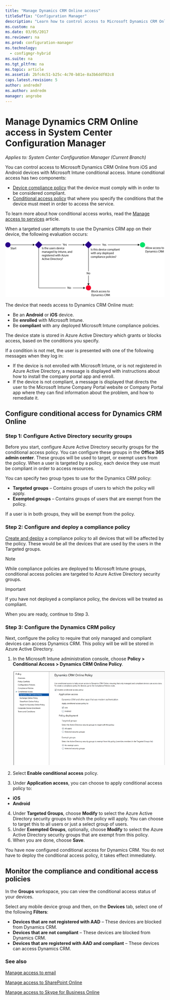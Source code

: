 ```yaml
---
title: "Manage Dynamics CRM Online access"
titleSuffix: "Configuration Manager"
description: "Learn how to control access to Microsoft Dynamics CRM Online from iOS and Android devices with Microsoft Intune conditional access."
ms.custom: na
ms.date: 03/05/2017
ms.reviewer: na
ms.prod: configuration-manager
ms.technology:
  - configmgr-hybrid
ms.suite: na
ms.tgt_pltfrm: na
ms.topic: article
ms.assetid: 2bfc4c51-b25c-4c70-b81e-8a3b6ddf02c8
caps.latest.revision: 5
author: andredm7
ms.author: andredm
manager: angrobe
---
```

# Manage Dynamics CRM Online access in System Center Configuration Manager

*Applies to: System Center Configuration Manager (Current Branch)*

You can control access to Microsoft Dynamics CRM Online from iOS and Android devices with Microsoft Intune conditional access.  Intune conditional access has two components:
* [Device compliance policy](../../protect/deploy-use/device-compliance-policies.md) that the device must comply with in order to be considered compliant.
* [Conditional access policy](../../protect/deploy-use/manage-access-to-services.md) that where you specify the conditions that the device must meet in order to access the service.

To learn more about how conditional access works, read the [Manage access to services](../../protect/deploy-use/manage-access-to-services.md) article.


When a targeted user attempts to use the Dynamics CRM app on their device, the following evaluation occurs:

![Diagram show the decision points used to determine whether a device is allowed access to a service or is blocked](media/mdm-ca-dynamics-crm-flow-diagram.png)

The device that needs access to Dynamics CRM Online must:
* Be an **Android** or **iOS** device.
* Be **enrolled** with Microsoft Intune.
* Be **compliant** with any deployed Microsoft Intune compliance policies.

The device state is stored in Azure Active Directory which grants or blocks access, based on the conditions you specify.

If a condition is not met, the user is presented with one of the following messages when they log in:
* If the device is not enrolled with Microsoft Intune, or is not registered in Azure Active Directory, a message is displayed with instructions about how to install the company portal app and enroll.
* If the device is not compliant, a message is displayed that directs the user to the Microsoft Intune Company Portal website or Company Portal app where they can find information about the problem, and how to remediate it.

## Configure conditional access for Dynamics CRM Online  
### Step 1: Configure Active Directory security groups

Before you start, configure Azure Active Directory security groups for the conditional access policy. You can configure these groups in the **Office 365 admin center**. These groups will be used to target, or exempt users from the policy. When a user is targeted by a policy, each device they use must be compliant in order to access resources.

You can specify two group types to use for the Dynamics CRM policy:
* **Targeted groups** – Contains groups of users to which the policy will apply.
* **Exempted groups** – Contains groups of users that are exempt from the policy.

If a user is in both groups, they will be exempt from the policy.

### Step 2: Configure and deploy a compliance policy
[Create and deploy](../../protect/deploy-use/device-compliance-policies.md) a compliance policy to all devices that will be affected by the policy. These would be all the devices that are used by the users in the Targeted groups.

> [!NOTE]
> While compliance policies are deployed to Microsoft Intune groups, conditional access policies are targeted to Azure Active Directory security groups.

> [!IMPORTANT]
> If you have not deployed a compliance policy, the devices will be treated as compliant.

When you are ready, continue to Step 3.
### Step 3: Configure the Dynamics CRM policy
Next, configure the policy to require that only managed and compliant devices can access Dynamics CRM. This policy will be will be stored in Azure Active Directory.

1.  In the Microsoft Intune administration console, choose **Policy > Conditional Access > Dynamics CRM Online Policy**.

     ![Screenshot of the Dynamics CRM Online conditional access policy page](media/mdm-ca-dynamics-crm-policy-configuration.png)

2.  Select **Enable conditional access** policy.
3.  Under **Application access**, you can choose to apply conditional access policy to:
  * **iOS**
  * **Android**
4.  Under **Targeted Groups**, choose **Modify** to select the Azure Active Directory security groups to which the policy will apply. You can choose to target this to all users or just a select group of users.
5.  Under **Exempted Groups**, optionally, choose **Modify** to select the Azure Active Directory security groups that are exempt from this policy.
6.  When you are done, choose **Save**.

You have now configured conditional access for Dynamics CRM. You do not have to deploy the conditional access policy, it takes effect immediately.
##  Monitor the compliance and conditional access policies

In the **Groups** workspace, you can view the conditional access status of your devices.

Select any mobile device group and then, on the **Devices** tab, select one of the following **Filters**:
* **Devices that are not registered with AAD** – These devices are blocked from Dynamics CRM.
* **Devices that are not compliant** – These devices are blocked from Dynamics CRM.
* **Devices that are registered with AAD and compliant** – These devices can access Dynamics CRM.

###  See also
[Manage access to email](../../protect/deploy-use/manage-email-access.md)

[Manage access to SharePoint Online](../../protect/deploy-use/manage-sharepoint-online-access.md)

[Manage access to Skype for Business Online](../../protect/deploy-use/manage-skype-for-business-online-access.md)
